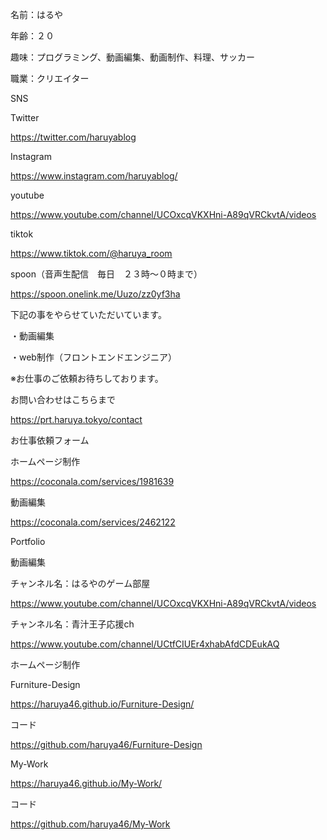 名前：はるや

年齢：２０

趣味：プログラミング、動画編集、動画制作、料理、サッカー

職業：クリエイター


SNS

Twitter

https://twitter.com/haruyablog

Instagram

https://www.instagram.com/haruyablog/

youtube

https://www.youtube.com/channel/UCOxcqVKXHni-A89qVRCkvtA/videos

tiktok

https://www.tiktok.com/@haruya_room

spoon（音声生配信　毎日　２３時～０時まで）

https://spoon.onelink.me/Uuzo/zz0yf3ha


下記の事をやらせていただいています。

・動画編集

・web制作（フロントエンドエンジニア）

※お仕事のご依頼お待ちしております。

お問い合わせはこちらまで

https://prt.haruya.tokyo/contact

お仕事依頼フォーム

ホームページ制作

https://coconala.com/services/1981639

動画編集

https://coconala.com/services/2462122

Portfolio

動画編集

チャンネル名：はるやのゲーム部屋
   
https://www.youtube.com/channel/UCOxcqVKXHni-A89qVRCkvtA/videos
    
チャンネル名：青汁王子応援ch
   
https://www.youtube.com/channel/UCtfCIUEr4xhabAfdCDEukAQ

ホームページ制作
    
Furniture-Design

https://haruya46.github.io/Furniture-Design/

コード

https://github.com/haruya46/Furniture-Design

My-Work

https://haruya46.github.io/My-Work/

コード
 
 https://github.com/haruya46/My-Work

